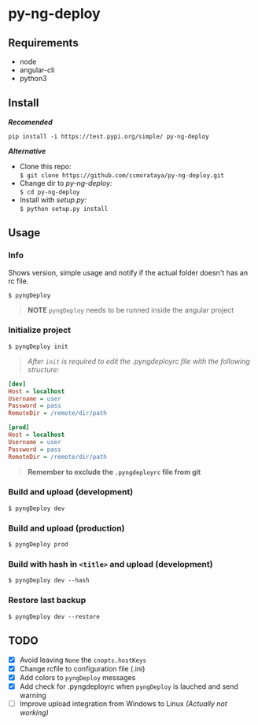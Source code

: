 # py-ng-deploy

## Requirements
* node
* angular-cli
* python3

## Install
**_Recomended_**
```
pip install -i https://test.pypi.org/simple/ py-ng-deploy
```
**_Alternative_**
* Clone this repo:  
`$ git clone https://github.com/ccmorataya/py-ng-deploy.git`
* Change dir to _py-ng-deploy:_  
`$ cd py-ng-deploy`
* Install with _setup.py:_  
`$ python setup.py install`

## Usage
### Info
Shows version, simple usage and notify if the actual folder doesn't has an rc file.
```
$ pyngDeploy
```

> **NOTE** `pyngDeploy` needs to be runned inside the angular project

### Initialize project
```
$ pyngDeploy init
```

>_After `init` is required to edit the .pyngdeployrc file with the following structure:_

```ini
[dev]
Host = localhost
Username = user
Password = pass
RemoteDir = /remote/dir/path

[prod]
Host = localhost
Username = user
Password = pass
RemoteDir = /remote/dir/path
```

> **Remember to exclude the `.pyngdeployrc` file from git**

### Build and upload (development)
```
$ pyngDeploy dev
```

### Build and upload (production)
```
$ pyngDeploy prod
```

### Build with hash in `<title>` and upload (development)
```
$ pyngDeploy dev --hash
```

### Restore last backup
```
$ pyngDeploy dev --restore
```

## TODO
- [X] Avoid leaving `None` the `cnopts.hostKeys`
- [X] Change rcfile to configuration file (.ini)
- [X] Add colors to `pyngDeploy` messages
- [X] Add check for .pyngdeployrc when `pyngDeploy` is lauched and send warning
- [ ] Improve upload integration from Windows to Linux _(Actually not working)_
